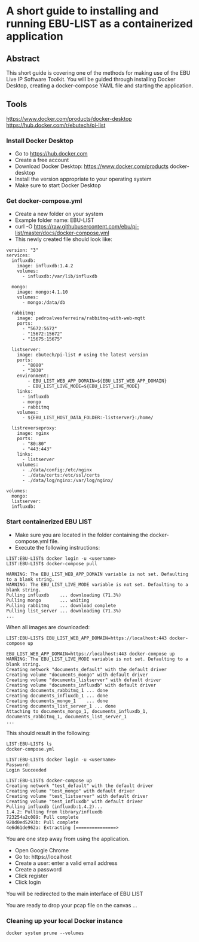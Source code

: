 # A short guide to installing and running EBU-LIST as a containerized application

## Abstract
This short guide is covering one of the methods for making use of the EBU Live IP Software Toolkit. You will be guided through installing Docker Desktop, creating a docker-compose YAML file and starting the application.
## Tools
https://www.docker.com/products/docker-desktop
https://hub.docker.com/r/ebutech/pi-list

### Install Docker Desktop
- Go to https://hub.docker.com
- Create a free account
- Download Docker Desktop: https://www.docker.com/products docker-desktop
- Install the version appropriate to your operating system
- Make sure to start Docker Desktop

### Get docker-compose.yml
- Create a new folder on your system
- Example folder name: EBU-LIST
- curl -O https://raw.githubusercontent.com/ebu/pi-list/master/docs/docker-compose.yml
- This newly created file should look like:
~~~~
version: "3"
services:
  influxdb:
    image: influxdb:1.4.2
    volumes:
      - influxdb:/var/lib/influxdb

  mongo:
    image: mongo:4.1.10
    volumes:
      - mongo:/data/db

  rabbitmq:
    image: pedroalvesferreira/rabbitmq-with-web-mqtt
    ports:
      - "5672:5672"
      - "15672:15672"
      - "15675:15675"

  listserver:
    image: ebutech/pi-list # using the latest version
    ports:
      - "8080"
      - "3030"
    environment:
        - EBU_LIST_WEB_APP_DOMAIN=${EBU_LIST_WEB_APP_DOMAIN}
        - EBU_LIST_LIVE_MODE=${EBU_LIST_LIVE_MODE}
    links:
      - influxdb
      - mongo
      - rabbitmq
    volumes:
      - ${EBU_LIST_HOST_DATA_FOLDER:-listserver}:/home/
  
  listreverseproxy:
    image: nginx
    ports:
      - "80:80"
      - "443:443"
    links:
      - listserver
    volumes:
      - ./data/config:/etc/nginx
      - ./data/certs:/etc/ssl/certs
      - ./data/log/nginx:/var/log/nginx/

volumes:
  mongo:
  listserver:
  influxdb:
~~~~

### Start containerized EBU LIST
- Make sure you are located in the folder containing the docker-compose.yml file. 
- Execute the following instructions:

~~~~
LIST:EBU-LIST$ docker login -u <username> 
LIST:EBU-LIST$ docker-compose pull

WARNING: The EBU_LIST_WEB_APP_DOMAIN variable is not set. Defaulting to a blank string.
WARNING: The EBU_LIST_LIVE_MODE variable is not set. Defaulting to a blank string.
Pulling influxdb    ... downloading (71.3%)
Pulling mongo       ... waiting
Pulling rabbitmq    ... download complete
Pulling list_server ... downloading (71.3%)
...
~~~~
When all images are downloaded:
~~~~
LIST:EBU-LIST$ EBU_LIST_WEB_APP_DOMAIN=https://localhost:443 docker-compose up

EBU_LIST_WEB_APP_DOMAIN=https://localhost:443 docker-compose up
WARNING: The EBU_LIST_LIVE_MODE variable is not set. Defaulting to a blank string.
Creating network "documents_default" with the default driver
Creating volume "documents_mongo" with default driver
Creating volume "documents_listserver" with default driver
Creating volume "documents_influxdb" with default driver
Creating documents_rabbitmq_1 ... done
Creating documents_influxdb_1 ... done
Creating documents_mongo_1    ... done
Creating documents_list_server_1 ... done
Attaching to documents_mongo_1, documents_influxdb_1, documents_rabbitmq_1, documents_list_server_1
...
~~~~

This should result in the following:

~~~~
LIST:EBU-LIST$ ls
docker-compose.yml

LIST:EBU-LIST$ docker login -u <username> 
Password: 
Login Succeeded

LIST:EBU-LIST$ docker-compose up
Creating network "test_default" with the default driver
Creating volume "test_mongo" with default driver
Creating volume "test_listserver" with default driver
Creating volume "test_influxdb" with default driver
Pulling influxdb (influxdb:1.4.2)...
1.4.2: Pulling from library/influxdb
723254a2c089: Pull complete
920d0ed5293b: Pull complete
4e6d61de962a: Extracting [===============>  

~~~~
You are one step away from using the application.

- Open Google Chrome
- Go to: https://localhost
- Create a user: enter a valid email address
- Create a password
- Click register
- Click login

You will be redirected to the main interface of EBU LIST

You are ready to drop your pcap file on the canvas …

### Cleaning up your local Docker instance

~~~~
docker system prune --volumes
~~~~

